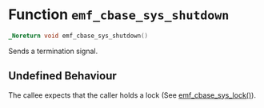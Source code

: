 # Function `emf_cbase_sys_shutdown`

```c
_Noreturn void emf_cbase_sys_shutdown()
```

Sends a termination signal.

## Undefined Behaviour

The callee expects that the caller holds a lock (See [emf_cbase_sys_lock()](./fn.emf_cbase_sys_lock.md)).
